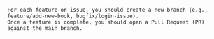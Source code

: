     For each feature or issue, you should create a new branch (e.g., feature/add-new-book, bugfix/login-issue).
    Once a feature is complete, you should open a Pull Request (PR) against the main branch.
 